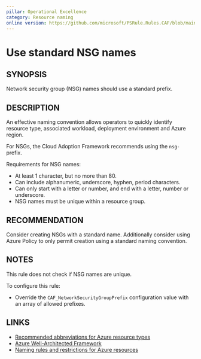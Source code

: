 ```yaml
---
pillar: Operational Excellence
category: Resource naming
online version: https://github.com/microsoft/PSRule.Rules.CAF/blob/main/docs/rules/en/CAF.Name.NSG.md
---
```


# Use standard NSG names

## SYNOPSIS

Network security group (NSG) names should use a standard prefix.

## DESCRIPTION

An effective naming convention allows operators to quickly identify resource type, associated workload,
deployment environment and Azure region.

For NSGs, the Cloud Adoption Framework recommends using the `nsg-` prefix.

Requirements for NSG names:

- At least 1 character, but no more than 80.
- Can include alphanumeric, underscore, hyphen, period characters.
- Can only start with a letter or number, and end with a letter, number or underscore.
- NSG names must be unique within a resource group.

## RECOMMENDATION

Consider creating NSGs with a standard name.
Additionally consider using Azure Policy to only permit creation using a standard naming convention.

## NOTES

This rule does not check if NSG names are unique.

To configure this rule:

- Override the `CAF_NetworkSecurityGroupPrefix` configuration value with an array of allowed prefixes.

## LINKS

- [Recommended abbreviations for Azure resource types](https://docs.microsoft.com/azure/cloud-adoption-framework/ready/azure-best-practices/resource-abbreviations)
- [Azure Well-Architected Framework](https://docs.microsoft.com/en-gb/azure/architecture/framework/devops/app-design#tagging-and-resource-naming)
- [Naming rules and restrictions for Azure resources](https://docs.microsoft.com/en-us/azure/azure-resource-manager/management/resource-name-rules)
